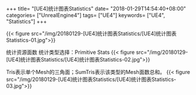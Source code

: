 +++
title= "[UE4]统计图表Statistics"
date= "2018-01-29T14:54:40+08:00"
categories= ["UnrealEngine4"]
tags= ["UE4"]
keywords= ["UE4", "Statistics"]
+++


{{< figure src="/img/20180129-[UE4]统计图表Statistics/[UE4]统计图表Statistics-01.jpg">}}

统计资源面数
统计类型选择：Primitive Stats
{{< figure src="/img/20180129-[UE4]统计图表Statistics/[UE4]统计图表Statistics-02.jpg">}}

Tris表示单个Mesh的三角面；SumTris表示该类型的Mesh面数总和。
{{< figure src="/img/20180129-[UE4]统计图表Statistics/[UE4]统计图表Statistics-03.jpg">}}
